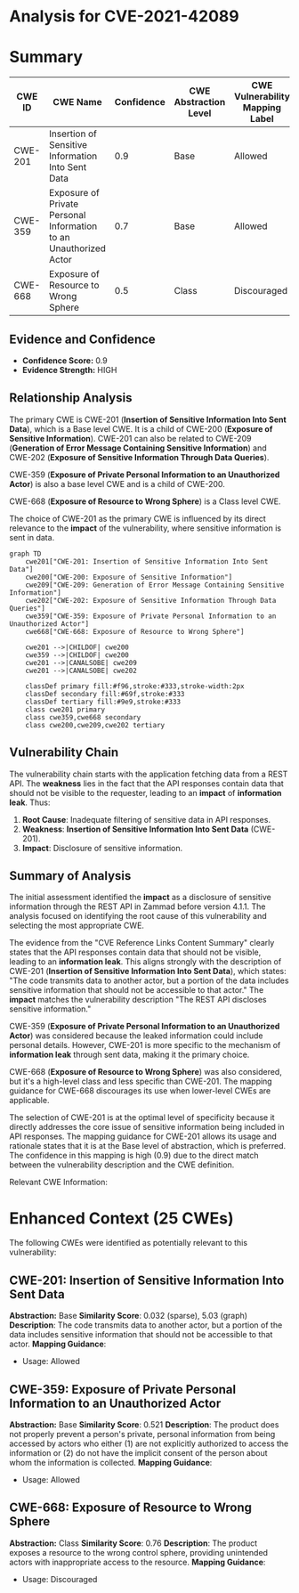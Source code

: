 # Analysis for CVE-2021-42089

# Summary
| CWE ID | CWE Name | Confidence | CWE Abstraction Level | CWE Vulnerability Mapping Label | CWE-Vulnerability Mapping Notes |
|---|---|---|---|---|---|
| CWE-201 | Insertion of Sensitive Information Into Sent Data | 0.9 | Base | Allowed | Primary CWE |
| CWE-359 | Exposure of Private Personal Information to an Unauthorized Actor | 0.7 | Base | Allowed | Secondary Candidate |
| CWE-668 | Exposure of Resource to Wrong Sphere | 0.5 | Class | Discouraged | Secondary Candidate |

## Evidence and Confidence

*   **Confidence Score:** 0.9
*   **Evidence Strength:** HIGH

## Relationship Analysis
The primary CWE is CWE-201 (**Insertion of Sensitive Information Into Sent Data**), which is a Base level CWE. It is a child of CWE-200 (**Exposure of Sensitive Information**). CWE-201 can also be related to CWE-209 (**Generation of Error Message Containing Sensitive Information**) and CWE-202 (**Exposure of Sensitive Information Through Data Queries**).

CWE-359 (**Exposure of Private Personal Information to an Unauthorized Actor**) is also a base level CWE and is a child of CWE-200.

CWE-668 (**Exposure of Resource to Wrong Sphere**) is a Class level CWE.

The choice of CWE-201 as the primary CWE is influenced by its direct relevance to the **impact** of the vulnerability, where sensitive information is sent in data.

```mermaid
graph TD
    cwe201["CWE-201: Insertion of Sensitive Information Into Sent Data"]
    cwe200["CWE-200: Exposure of Sensitive Information"]
    cwe209["CWE-209: Generation of Error Message Containing Sensitive Information"]
    cwe202["CWE-202: Exposure of Sensitive Information Through Data Queries"]
    cwe359["CWE-359: Exposure of Private Personal Information to an Unauthorized Actor"]
    cwe668["CWE-668: Exposure of Resource to Wrong Sphere"]

    cwe201 -->|CHILDOF| cwe200
    cwe359 -->|CHILDOF| cwe200
    cwe201 -->|CANALSOBE| cwe209
    cwe201 -->|CANALSOBE| cwe202

    classDef primary fill:#f96,stroke:#333,stroke-width:2px
    classDef secondary fill:#69f,stroke:#333
    classDef tertiary fill:#9e9,stroke:#333
    class cwe201 primary
    class cwe359,cwe668 secondary
    class cwe200,cwe209,cwe202 tertiary
```

## Vulnerability Chain
The vulnerability chain starts with the application fetching data from a REST API. The **weakness** lies in the fact that the API responses contain data that should not be visible to the requester, leading to an **impact** of **information leak**. Thus:
1.  **Root Cause**: Inadequate filtering of sensitive data in API responses.
2.  **Weakness**: **Insertion of Sensitive Information Into Sent Data** (CWE-201).
3.  **Impact**: Disclosure of sensitive information.

## Summary of Analysis
The initial assessment identified the **impact** as a disclosure of sensitive information through the REST API in Zammad before version 4.1.1. The analysis focused on identifying the root cause of this vulnerability and selecting the most appropriate CWE.

The evidence from the "CVE Reference Links Content Summary" clearly states that the API responses contain data that should not be visible, leading to an **information leak**. This aligns strongly with the description of CWE-201 (**Insertion of Sensitive Information Into Sent Data**), which states: "The code transmits data to another actor, but a portion of the data includes sensitive information that should not be accessible to that actor." The **impact** matches the vulnerability description "The REST API discloses sensitive information."

CWE-359 (**Exposure of Private Personal Information to an Unauthorized Actor**) was considered because the leaked information could include personal details. However, CWE-201 is more specific to the mechanism of **information leak** through sent data, making it the primary choice.

CWE-668 (**Exposure of Resource to Wrong Sphere**) was also considered, but it's a high-level class and less specific than CWE-201. The mapping guidance for CWE-668 discourages its use when lower-level CWEs are applicable.

The selection of CWE-201 is at the optimal level of specificity because it directly addresses the core issue of sensitive information being included in API responses. The mapping guidance for CWE-201 allows its usage and rationale states that it is at the Base level of abstraction, which is preferred. The confidence in this mapping is high (0.9) due to the direct match between the vulnerability description and the CWE definition.

Relevant CWE Information:
# Enhanced Context (25 CWEs)
The following CWEs were identified as potentially relevant to this vulnerability:

## CWE-201: Insertion of Sensitive Information Into Sent Data
**Abstraction:** Base
**Similarity Score**: 0.032 (sparse), 5.03 (graph)
**Description**:
The code transmits data to another actor, but a portion of the data includes sensitive information that should not be accessible to that actor.
**Mapping Guidance**:
- Usage: Allowed

## CWE-359: Exposure of Private Personal Information to an Unauthorized Actor
**Abstraction:** Base
**Similarity Score**: 0.521
**Description**:
The product does not properly prevent a person's private, personal information from being accessed by actors who either (1) are not explicitly authorized to access the information or (2) do not have the implicit consent of the person about whom the information is collected.
**Mapping Guidance**:
- Usage: Allowed

## CWE-668: Exposure of Resource to Wrong Sphere
**Abstraction:** Class
**Similarity Score**: 0.76
**Description**:
The product exposes a resource to the wrong control sphere, providing unintended actors with inappropriate access to the resource.
**Mapping Guidance**:
- Usage: Discouraged